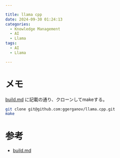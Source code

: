 ```yaml
---

title: llama cpp
date: 2024-09-30 01:24:13
categories:
  - Knowledge Management
  - AI
  - Llama
tags:
  - AI
  - Llama

---
```


# メモ

[build.md] に記載の通り、クローンしてmakeする。

```bash
git clone git@github.com:ggerganov/llama.cpp.git
make
```

# 参考

* [build.md]

[build.md]: https://github.com/ggerganov/llama.cpp/blob/master/docs/build.md



<!-- vim: set et tw=0 ts=2 sw=2: -->
